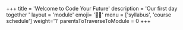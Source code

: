 +++
title = 'Welcome to Code Your Future'
description = 'Our first day together '
layout = 'module'
emoji= '🫶🏽'
menu = ['syllabus', 'course schedule']
weight='1'
parentsToTraverseToModule = 0
+++
